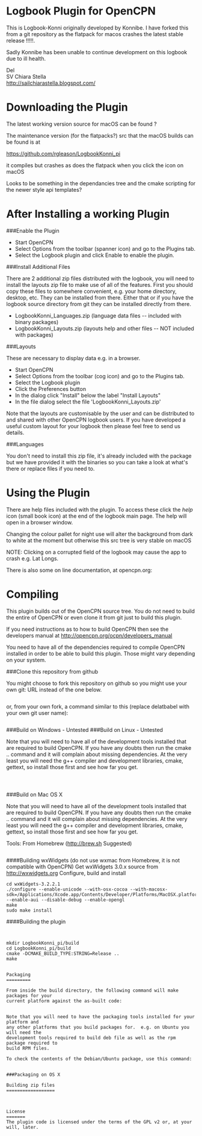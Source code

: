 Logbook Plugin for OpenCPN
=======================================

This is Logbook-Konni originally developed by Konnibe.  I have forked this from a
git repository as the flatpack for macos crashes the latest stable release !!!!!. 

Sadly Konnibe has been unable to continue development on this logbook due to ill health.

Del   
SV Chiara Stella   
http://sailchiarastella.blogspot.com/



Downloading the Plugin
======================

The latest working version source for macOS can be found ?



The maintenance version (for the flatpacks?) src that the macOS builds can be found is at 

https://github.com/rgleason/LogbookKonni_pi

it compiles but crashes as does the flatpack when you click the icon on macOS

Looks to be something in the dependancies tree and the cmake scripting for the newer style api templates? 

After Installing a working Plugin
=================================

###Enable the Plugin

* Start OpenCPN
* Select Options from the toolbar (spanner icon) and go to the Plugins tab.
* Select the Logbook plugin and click Enable to enable the plugin.

###Install Additional Files

There are 2 additional zip files distributed with the logbook, you will need to
install the layouts zip file to make use of all of the features. First you should copy
these files to somewhere convenient, e.g. your home directory, desktop,
etc.  They can be installed from there.  Either that or if you have the
logbook source directory from git they can be installed directly from
there.

* LogbookKonni_Languages.zip (language data files -- included with binary packages)
* LogbookKonni_Layouts.zip (layouts help and other files -- NOT included with packages)

###Layouts

These are necessary to display data e.g. in a browser.

* Start OpenCPN
* Select Options from the toolbar (cog icon) and go to the Plugins tab.
* Select the Logbook plugin
* Click the Preferences button
* In the dialog click "Install" below the label "Install Layouts"
* In the file dialog select the file 'LogbookKonni_Layouts.zip'

Note that the layouts are customisable by the user and can be distributed to
and shared with other OpenCPN logbook users.  If you have developed a useful
custom layout for your logbook then please feel free to send us details.

###Languages

You don't need to install this zip file, it's already included with the package
but we have provided it with the binaries so you can take a look at what's
there or replace files if you need to.

Using the Plugin
================

There are help files included with the plugin.  To access these click
the *help* icon (small book icon) at the end of the logbook main page.  The help
will open in a browser window.

Changing the colour pallet for night use will 
alter the background from dark to white at the moment but otherwise this src tree is very stable on macOS

NOTE: Clicking on a corrupted field of the logbook may cause the app to crash e.g. Lat Longs. 

There is also some on line documentation, at opencpn.org:

Compiling
=========

This plugin builds out of the OpenCPN source tree.  You do not need to build
the entire of OpenCPN or even clone it from git just to build this plugin. 

If you need instructions as to how to build OpenCPN then see the developers
manual at http://opencpn.org/ocpn/developers_manual

You need to have all of the dependencies required to compile OpenCPN installed in
order to be able to build this plugin.  Those might vary depending on your system.

###Clone this repository from github

You might choose to fork this repository on github so you might
use your own git: URL instead of the one below.

```

```

or, from your own fork, a command similar to this (replace delatbabel with
your own git user name):

```

```
###Build on Windows - Untested
###Build on Linux - Untested 

Note that you will need to have all of the development tools installed that
are required to build OpenCPN.  If you have any doubts then run the cmake ..
command and it will complain about missing dependencies.  At the very least
you will need the g++ compiler and development libraries, cmake, gettext, so
install those first and see how far you get.

```



```
###Build on Mac OS X

Note that you will need to have all of the development tools installed that
are required to build OpenCPN.  If you have any doubts then run the cmake ..
command and it will complain about missing dependencies.  At the very least
you will need the g++ compiler and development libraries, cmake, gettext, so
install those first and see how far you get.



Tools: From Homebrew (http://brew.sh Suggested) 

```

```

####Building wxWidgets
(do not use wxmac from Homebrew, it is not compatible with OpenCPN)
Get wxWidgets 3.0.x source from http://wxwidgets.org
Configure, build and install
```
cd wxWidgets-3.2.2.1
./configure --enable-unicode --with-osx-cocoa --with-macosx-sdk=/Applications/Xcode.app/Contents/Developer/Platforms/MacOSX.platform/Developer/SDKs/MacOSX10.7.sdk/  --enable-aui --disable-debug --enable-opengl
make
sudo make install
```

####Building the plugin

```


mkdir LogbookKonni_pi/build
cd LogbookKonni_pi/build
cmake -DCMAKE_BUILD_TYPE:STRING=Release ..
make 


Packaging
=========

From inside the build directory, the following command will make packages for your
current platform against the as-built code:

```

```

Note that you will need to have the packaging tools installed for your platform and
any other platforms that you build packages for.  e.g. on Ubuntu you will need the
development tools required to build deb file as well as the rpm package required to
build RPM files.

To check the contents of the Debian/Ubuntu package, use this command:

```

```

###Packaging on OS X

Building zip files
==================



License
=======
The plugin code is licensed under the terms of the GPL v2 or, at your will, later. 
